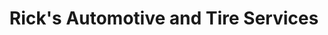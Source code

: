 ---
title: "Rick's Automotive and Tire Services"
url: /milford/ricks-automotive-and-tire-services/
shop: Autowerkstatt
---